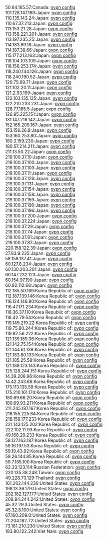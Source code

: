 50.64.165.57:Canada: [ovpn config](vpn/50_64_165_57.ovpn)  
101.128.147.169:Japan: [ovpn config](vpn/101_128_147_169.ovpn)  
110.135.143.24:Japan: [ovpn config](vpn/110_135_143_24.ovpn)  
110.67.37.213:Japan: [ovpn config](vpn/110_67_37_213.ovpn)  
113.153.21.28:Japan: [ovpn config](vpn/113_153_21_28.ovpn)  
113.158.221.201:Japan: [ovpn config](vpn/113_158_221_201.ovpn)  
113.197.235.25:Japan: [ovpn config](vpn/113_197_235_25.ovpn)  
114.183.89.18:Japan: [ovpn config](vpn/114_183_89_18.ovpn)  
114.187.38.66:Japan: [ovpn config](vpn/114_187_38_66.ovpn)  
115.177.213.163:Japan: [ovpn config](vpn/115_177_213_163.ovpn)  
118.104.103.109:Japan: [ovpn config](vpn/118_104_103_109.ovpn)  
118.156.253.174:Japan: [ovpn config](vpn/118_156_253_174.ovpn)  
118.240.144.126:Japan: [ovpn config](vpn/118_240_144_126.ovpn)  
118.240.190.52:Japan: [ovpn config](vpn/118_240_190_52.ovpn)  
120.75.69.71:Japan: [ovpn config](vpn/120_75_69_71.ovpn)  
121.102.20.11:Japan: [ovpn config](vpn/121_102_20_11.ovpn)  
121.2.93.199:Japan: [ovpn config](vpn/121_2_93_199.ovpn)  
122.103.135.135:Japan: [ovpn config](vpn/122_103_135_135.ovpn)  
122.210.233.231:Japan: [ovpn config](vpn/122_210_233_231.ovpn)  
126.77.185.5:Japan: [ovpn config](vpn/126_77_185_5.ovpn)  
126.95.225.151:Japan: [ovpn config](vpn/126_95_225_151.ovpn)  
131.147.218.142:Japan: [ovpn config](vpn/131_147_218_142.ovpn)  
152.165.209.167:Japan: [ovpn config](vpn/152_165_209_167.ovpn)  
153.156.26.8:Japan: [ovpn config](vpn/153_156_26_8.ovpn)  
153.160.253.80:Japan: [ovpn config](vpn/153_160_253_80.ovpn)  
180.3.159.230:Japan: [ovpn config](vpn/180_3_159_230.ovpn)  
180.57.214.211:Japan: [ovpn config](vpn/180_57_214_211.ovpn)  
211.13.50.22:Japan: [ovpn config](vpn/211_13_50_22.ovpn)  
219.100.37.10:Japan: [ovpn config](vpn/219_100_37_10.ovpn)  
219.100.37.100:Japan: [ovpn config](vpn/219_100_37_100.ovpn)  
219.100.37.103:Japan: [ovpn config](vpn/219_100_37_103.ovpn)  
219.100.37.11:Japan: [ovpn config](vpn/219_100_37_11.ovpn)  
219.100.37.126:Japan: [ovpn config](vpn/219_100_37_126.ovpn)  
219.100.37.131:Japan: [ovpn config](vpn/219_100_37_131.ovpn)  
219.100.37.154:Japan: [ovpn config](vpn/219_100_37_154.ovpn)  
219.100.37.158:Japan: [ovpn config](vpn/219_100_37_158.ovpn)  
219.100.37.159:Japan: [ovpn config](vpn/219_100_37_159.ovpn)  
219.100.37.190:Japan: [ovpn config](vpn/219_100_37_190.ovpn)  
219.100.37.196:Japan: [ovpn config](vpn/219_100_37_196.ovpn)  
219.100.37.200:Japan: [ovpn config](vpn/219_100_37_200.ovpn)  
219.100.37.224:Japan: [ovpn config](vpn/219_100_37_224.ovpn)  
219.100.37.29:Japan: [ovpn config](vpn/219_100_37_29.ovpn)  
219.100.37.74:Japan: [ovpn config](vpn/219_100_37_74.ovpn)  
219.100.37.81:Japan: [ovpn config](vpn/219_100_37_81.ovpn)  
219.100.37.87:Japan: [ovpn config](vpn/219_100_37_87.ovpn)  
220.158.122.39:Japan: [ovpn config](vpn/220_158_122_39.ovpn)  
27.83.9.235:Japan: [ovpn config](vpn/27_83_9_235.ovpn)  
58.158.137.41:Japan: [ovpn config](vpn/58_158_137_41.ovpn)  
60.127.8.234:Japan: [ovpn config](vpn/60_127_8_234.ovpn)  
60.130.203.201:Japan: [ovpn config](vpn/60_130_203_201.ovpn)  
60.147.232.123:Japan: [ovpn config](vpn/60_147_232_123.ovpn)  
60.154.97.190:Japan: [ovpn config](vpn/60_154_97_190.ovpn)  
60.92.112.68:Japan: [ovpn config](vpn/60_92_112_68.ovpn)  
112.185.50.169:Korea Republic of: [ovpn config](vpn/112_185_50_169.ovpn)  
112.187.139.146:Korea Republic of: [ovpn config](vpn/112_187_139_146.ovpn)  
116.124.146.80:Korea Republic of: [ovpn config](vpn/116_124_146_80.ovpn)  
116.47.171.234:Korea Republic of: [ovpn config](vpn/116_47_171_234.ovpn)  
118.36.37.110:Korea Republic of: [ovpn config](vpn/118_36_37_110.ovpn)  
118.42.79.54:Korea Republic of: [ovpn config](vpn/118_42_79_54.ovpn)  
119.149.219.22:Korea Republic of: [ovpn config](vpn/119_149_219_22.ovpn)  
119.75.80.244:Korea Republic of: [ovpn config](vpn/119_75_80_244.ovpn)  
119.82.56.222:Korea Republic of: [ovpn config](vpn/119_82_56_222.ovpn)  
121.139.189.36:Korea Republic of: [ovpn config](vpn/121_139_189_36.ovpn)  
121.142.75.154:Korea Republic of: [ovpn config](vpn/121_142_75_154.ovpn)  
121.144.61.139:Korea Republic of: [ovpn config](vpn/121_144_61_139.ovpn)  
121.183.80.133:Korea Republic of: [ovpn config](vpn/121_183_80_133.ovpn)  
121.185.25.58:Korea Republic of: [ovpn config](vpn/121_185_25_58.ovpn)  
121.188.123.143:Korea Republic of: [ovpn config](vpn/121_188_123_143.ovpn)  
125.128.244.151:Korea Republic of: [ovpn config](vpn/125_128_244_151.ovpn)  
14.39.208.96:Korea Republic of: [ovpn config](vpn/14_39_208_96.ovpn)  
14.42.243.66:Korea Republic of: [ovpn config](vpn/14_42_243_66.ovpn)  
175.113.135.59:Korea Republic of: [ovpn config](vpn/175_113_135_59.ovpn)  
175.210.161.174:Korea Republic of: [ovpn config](vpn/175_210_161_174.ovpn)  
180.69.66.20:Korea Republic of: [ovpn config](vpn/180_69_66_20.ovpn)  
180.69.93.211:Korea Republic of: [ovpn config](vpn/180_69_93_211.ovpn)  
211.245.187.167:Korea Republic of: [ovpn config](vpn/211_245_187_167.ovpn)  
218.155.225.64:Korea Republic of: [ovpn config](vpn/218_155_225_64.ovpn)  
218.158.177.233:Korea Republic of: [ovpn config](vpn/218_158_177_233.ovpn)  
221.143.125.202:Korea Republic of: [ovpn config](vpn/221_143_125_202.ovpn)  
222.102.11.93:Korea Republic of: [ovpn config](vpn/222_102_11_93.ovpn)  
49.168.29.233:Korea Republic of: [ovpn config](vpn/49_168_29_233.ovpn)  
58.127.163.187:Korea Republic of: [ovpn config](vpn/58_127_163_187.ovpn)  
59.16.197.53:Korea Republic of: [ovpn config](vpn/59_16_197_53.ovpn)  
59.19.43.92:Korea Republic of: [ovpn config](vpn/59_19_43_92.ovpn)  
59.26.144.85:Korea Republic of: [ovpn config](vpn/59_26_144_85.ovpn)  
59.7.185.100:Korea Republic of: [ovpn config](vpn/59_7_185_100.ovpn)  
62.33.123.114:Russian Federation: [ovpn config](vpn/62_33_123_114.ovpn)  
220.135.38.248:Taiwan: [ovpn config](vpn/220_135_38_248.ovpn)  
49.228.73.129:Thailand: [ovpn config](vpn/49_228_73_129.ovpn)  
161.202.144.236:United States: [ovpn config](vpn/161_202_144_236.ovpn)  
198.13.36.179:United States: [ovpn config](vpn/198_13_36_179.ovpn)  
202.182.127.177:United States: [ovpn config](vpn/202_182_127_177.ovpn)  
208.94.244.242:United States: [ovpn config](vpn/208_94_244_242.ovpn)  
45.32.29.3:United States: [ovpn config](vpn/45_32_29_3.ovpn)  
45.32.8.100:United States: [ovpn config](vpn/45_32_8_100.ovpn)  
67.160.209.0:United States: [ovpn config](vpn/67_160_209_0.ovpn)  
71.204.182.72:United States: [ovpn config](vpn/71_204_182_72.ovpn)  
73.181.210.230:United States: [ovpn config](vpn/73_181_210_230.ovpn)  
183.80.122.242:Viet Nam: [ovpn config](vpn/183_80_122_242.ovpn)  
